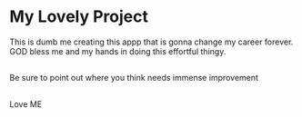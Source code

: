 # My Lovely Project 

This is dumb me creating this appp that is gonna change my career forever. 
GOD bless me and my hands in doing this effortful thingy.

## 
Be sure to point out where you think needs immense improvement

##
Love ME